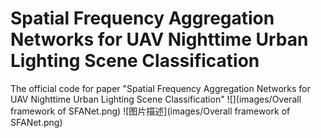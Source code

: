 # Spatial Frequency Aggregation Networks for UAV  Nighttime Urban Lighting Scene Classification 
The official code for paper "Spatial Frequency Aggregation Networks for UAV  Nighttime Urban Lighting Scene Classification"
![](images/Overall framework of SFANet.png)
![图片描述](images/Overall framework of SFANet.png)


